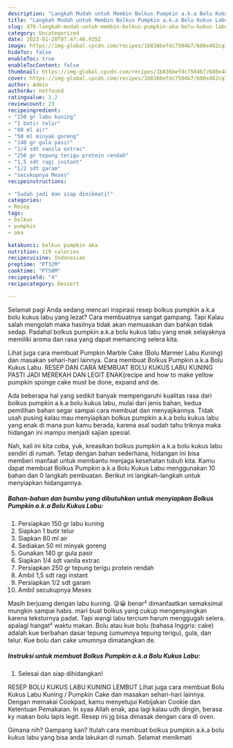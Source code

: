 ```yaml
---
description: "Langkah Mudah untuk Membin Bolkus Pumpkin a.k.a Bolu Kukus Labu yang Lezat Sekali"
title: "Langkah Mudah untuk Membin Bolkus Pumpkin a.k.a Bolu Kukus Labu yang Lezat Sekali"
slug: 470-langkah-mudah-untuk-membin-bolkus-pumpkin-aka-bolu-kukus-labu-yang-lezat-sekali
category: Uncategorized
date: 2023-01-20T07:47:48.935Z
image: https://img-global.cpcdn.com/recipes/1b836befdc7504b7/680x482cq70/bolkus-pumpkin-aka-bolu-kukus-labu-foto-resep-utama.jpg
hideToc: false
enableToc: true
enableTocContent: false
thumbnail: https://img-global.cpcdn.com/recipes/1b836befdc7504b7/680x482cq70/bolkus-pumpkin-aka-bolu-kukus-labu-foto-resep-utama.jpg
cover: https://img-global.cpcdn.com/recipes/1b836befdc7504b7/680x482cq70/bolkus-pumpkin-aka-bolu-kukus-labu-foto-resep-utama.jpg
author: Admin
authorAv: notfound
ratingvalue: 3.2
reviewcount: 23
recipeingredient:
- "150 gr labu kuning"
- "1 butir telur"
- "80 ml air"
- "50 ml minyak goreng"
- "140 gr gula pasir"
- "1/4 sdt vanila extrac"
- "250 gr tepung terigu protein rendah"
- "1,5 sdt ragi instant"
- "1/2 sdt garam"
- "secukupnya Meses"
recipeinstructions:

- "Sudah jadi dan siap dinikmati!"
categories:
- Resep
tags:
- bolkus
- pumpkin
- aka

katakunci: bolkus pumpkin aka 
nutrition: 119 calories
recipecuisine: Indonesian
preptime: "PT32M"
cooktime: "PT58M"
recipeyield: "4"
recipecategory: Dessert

---
```



Selamat pagi Anda sedang mencari inspirasi resep bolkus pumpkin a.k.a bolu kukus labu yang lezat? Cara membuatnya sangat gampang. Tapi Kalau salah mengolah maka hasilnya tidak akan memuaskan dan bahkan tidak sedap. Padahal bolkus pumpkin a.k.a bolu kukus labu yang enak selayaknya memiliki aroma dan rasa yang dapat memancing selera kita.


Lihat juga cara membuat Pumpkin Marble Cake (Bolu Marmer Labu Kuning) dan masakan sehari-hari lainnya. Cara membuat Bolkus Pumpkin a.k.a Bolu Kukus Labu. RESEP DAN CARA MEMBUAT BOLU KUKUS LABU KUNING PASTI JADI MEREKAH DAN LEGIT ENAK(recipe and how to make yellow pumpkin sponge cake must be done, expand and de.

Ada beberapa hal yang sedikit banyak mempengaruhi kualitas rasa dari bolkus pumpkin a.k.a bolu kukus labu, mulai dari jenis bahan, kedua pemilihan bahan segar sampai cara membuat dan menyajikannya. Tidak usah pusing kalau mau menyiapkan bolkus pumpkin a.k.a bolu kukus labu yang enak di mana pun kamu berada, karena asal sudah tahu triknya maka hidangan ini mampu menjadi sajian spesial.


Nah, kali ini kita coba, yuk, kreasikan bolkus pumpkin a.k.a bolu kukus labu sendiri di rumah. Tetap dengan bahan sederhana, hidangan ini bisa memberi manfaat untuk membantu menjaga kesehatan tubuh kita. Kamu dapat membuat Bolkus Pumpkin a.k.a Bolu Kukus Labu menggunakan 10 bahan dan 0 langkah pembuatan. Berikut ini langkah-langkah untuk menyiapkan hidangannya.

<!--inarticleads1-->

##### Bahan-bahan dan bumbu yang dibutuhkan untuk menyiapkan Bolkus Pumpkin a.k.a Bolu Kukus Labu:

1. Persiapkan 150 gr labu kuning
1. Siapkan 1 butir telur
1. Siapkan 80 ml air
1. Sediakan 50 ml minyak goreng
1. Gunakan 140 gr gula pasir
1. Siapkan 1/4 sdt vanila extrac
1. Persiapkan 250 gr tepung terigu protein rendah
1. Ambil 1,5 sdt ragi instant
1. Persiapkan 1/2 sdt garam
1. Ambil secukupnya Meses


Masih berjuang dengan labu kuning. 😜😀 benar² dimanfaatkan semaksimal mungkin sampai habis. mari buat bolkus yang cukup mengenyangkan karena teksturnya padat. Tapi wangi labu tercium harum menggugah selera. apalagi hangat² waktu makan. Bolu atau kue bolu (bahasa Inggris: cake) adalah kue berbahan dasar tepung (umumnya tepung terigu), gula, dan telur. Kue bolu dan cake umumnya dimatangkan de. 

<!--inarticleads2-->

##### Instruksi untuk membuat Bolkus Pumpkin a.k.a Bolu Kukus Labu:


1. Selesai dan siap dihidangkan!

RESEP BOLU KUKUS LABU KUNING LEMBUT Lihat juga cara membuat Bolu Kukus Labu Kuning / Pumpkin Cake dan masakan sehari-hari lainnya. Dengan memakai Cookpad, kamu menyetujui Kebijakan Cookie dan Ketentuan Pemakaian. In syaa Allah enak, apa lagi kalau udh dingin, berasa ky makan bolu lapis legit. Resep ini jg bisa dimasak dengan cara di oven. 

Gimana nih? Gampang kan? Itulah cara membuat bolkus pumpkin a.k.a bolu kukus labu yang bisa anda lakukan di rumah. Selamat menikmati
